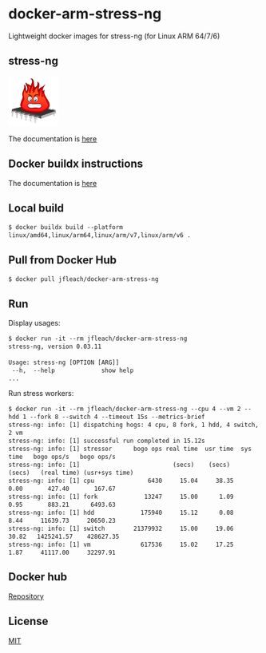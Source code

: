 # docker-arm-stress-ng
Lightweight docker images for stress-ng (for Linux ARM 64/7/6)

## stress-ng

<img src=./stress-ng.png width="100" height="100">

The documentation is [here](http://kernel.ubuntu.com/~cking/stress-ng/)

## Docker buildx instructions

The documentation is [here](https://community.arm.com/developer/tools-software/tools/b/tools-software-ides-blog/posts/getting-started-with-docker-for-arm-on-linux/)

## Local build

```
$ docker buildx build --platform linux/amd64,linux/arm64,linux/arm/v7,linux/arm/v6 .
```

## Pull from Docker Hub

```
$ docker pull jfleach/docker-arm-stress-ng
```

## Run

Display usages:

```
$ docker run -it --rm jfleach/docker-arm-stress-ng
stress-ng, version 0.03.11

Usage: stress-ng [OPTION [ARG]]
 --h,  --help             show help
...
```

Run stress workers:

```
$ docker run -it --rm jfleach/docker-arm-stress-ng --cpu 4 --vm 2 --hdd 1 --fork 8 --switch 4 --timeout 15s --metrics-brief
stress-ng: info: [1] dispatching hogs: 4 cpu, 8 fork, 1 hdd, 4 switch, 2 vm
stress-ng: info: [1] successful run completed in 15.12s
stress-ng: info: [1] stressor      bogo ops real time  usr time  sys time   bogo ops/s   bogo ops/s
stress-ng: info: [1]                          (secs)    (secs)    (secs)   (real time) (usr+sys time)
stress-ng: info: [1] cpu               6430     15.04     38.35      0.00       427.40       167.67
stress-ng: info: [1] fork             13247     15.00      1.09      0.95       883.21      6493.63
stress-ng: info: [1] hdd             175940     15.12      0.08      8.44     11639.73     20650.23
stress-ng: info: [1] switch        21379932     15.00     19.06     30.82   1425241.57    428627.35
stress-ng: info: [1] vm              617536     15.02     17.25      1.87     41117.00     32297.91
```

## Docker hub

[Repository](https://hub.docker.com/r/jfleach/docker-arm-stress-ng)

## License

[MIT](LICENSE)
